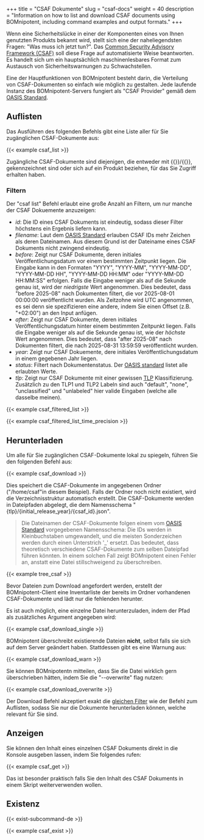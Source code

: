 +++
title = "CSAF Dokumente"
slug = "csaf-docs"
weight = 40
description = "Information on how to list and download CSAF documents using BOMnipotent, including command examples and output formats."
+++

Wenn eine Sicherheitslücke in einer der Komponenten eines von Ihnen genutzten Produkts bekannt wird, stellt sich eine der naheliegendsten Fragen: "Was muss ich jetzt tun?". Das [Common Security Advisory Framework (CSAF)](https://www.csaf.io/) soll diese Frage auf automatisierte Weise beantworten. Es handelt sich um ein hauptsächlich maschinenlesbares Format zum Austausch von Sicherheitswarnungen zu Schwachstellen.

Eine der Hauptfunktionen von BOMnipotent besteht darin, die Verteilung von CSAF-Dokumenten so einfach wie möglich zu gestalten. Jede laufende Instanz des BOMnipotent-Servers fungiert als "CSAF Provider" gemäß dem [OASIS Standard](https://docs.oasis-open.org/csaf/csaf/v2.0/os/csaf-v2.0-os.html#722-role-csaf-provider).

## Auflisten

Das Ausführen des folgenden Befehls gibt eine Liste aller für Sie zugänglichen CSAF-Dokumente aus:

{{< example csaf_list >}}

Zugängliche CSAF-Dokumente sind diejenigen, die entweder mit {{<tlp-white>}}/{{<tlp-clear>}}, gekennzeichnet sind oder sich auf ein Produkt beziehen, für das Sie Zugriff erhalten haben.

### Filtern

Der "csaf list" Befehl erlaubt eine große Anzahl an Filtern, um nur manche der CSAF Dokuemente anzuzeigen:
- *id*: Die ID eines CSAF Dokuments ist eindeutig, sodass dieser Filter höchstens ein Ergebnis liefern kann.
- *filename*: Laut dem [OASIS Standard](https://docs.oasis-open.org/csaf/csaf/v2.0/os/csaf-v2.0-os.html#51-filename) erlauben CSAF IDs mehr Zeichen als deren Dateinamen. Aus diesem Grund ist der Dateiname eines CSAF Dokuments nicht zwingend eindeutig.
- *before*: Zeigt nur CSAF Dokumente, deren initiales Veröffentlichungsdatum vor einem bestimmten Zeitpunkt liegen. Die Eingabe kann in den Formaten "YYYY", "YYYY-MM", "YYYY-MM-DD", "YYYY-MM-DD HH", "YYYY-MM-DD HH:MM" oder "YYYY-MM-DD HH:MM:SS" erfolgen. Falls die Eingabe weniger als auf die Sekunde genau ist, wird der *niedrigste* Wert angenommen. Dies bedeutet, dass "before 2025-08" nach Dokumenten filtert, die vor 2025-08-01 00:00:00 veröffentlicht wurden. Als Zeitzohne wird UTC angenommen, es sei denn sie spezifizieren eine andere, indem Sie einen Offset (z.B. "+02:00") an den Input anfügen.
- *after*: Zeigt nur CSAF Dokumente, deren initiales Veröffentlichungsdatum hinter einem bestimmten Zeitpunkt liegen. Falls die Eingabe weniger als auf die Sekunde genau ist, wie der *höchste* Wert angenommen. Dies bedeutet, dass "after 2025-08" nach Dokumenten filtert, die nach 2025-08-31 13:59:59 veröffentlicht wurden.
- *year*: Zeigt nur CSAF Dokuemente, dere initiales Veröffentlichungsdatum in einem gegebenen Jahr liegen.
- *status*: Filtert nach Dokumentenstatus. Der [OASIS standard](https://docs.oasis-open.org/csaf/csaf/v2.0/os/csaf-v2.0-os.html#321127-document-property---tracking---status) listet alle erlaubten Werte.
- *tlp*: Zeigt nur CSAF Dokumente mit einer gewissen [TLP](https://www.first.org/tlp/) Klassifizierung. Zusätzlich zu den TLP1 und TLP2 Labeln sind auch "default", "none", "unclassified" und "unlabeled" hier valide Eingaben (welche alle dasselbe meinen).

{{< example csaf_filtered_list >}}

{{< example csaf_filtered_list_time_precision >}}

## Herunterladen

Um alle für Sie zugänglichen CSAF-Dokumente lokal zu spiegeln, führen Sie den folgenden Befehl aus:

{{< example csaf_download >}}

Dies speichert die CSAF-Dokumente im angegebenen Ordner ("/home/csaf"in diesem Beispiel). Falls der Ordner noch nicht existiert, wird die Verzeichnisstruktur automatisch erstellt. Die CSAF-Dokumente werden in Dateipfaden abgelegt, die dem Namensschema "{tlp}/{initial_release_year}/{csaf_id}.json".

> Die Dateinamen der CSAF-Dokumente folgen einem vom [OASIS Standard](https://docs.oasis-open.org/csaf/csaf/v2.0/os/csaf-v2.0-os.html#51-filename) vorgegebenen Namensschema: Die IDs werden in Kleinbuchstaben umgewandelt, und die meisten Sonderzeichen werden durch einen Unterstrich '_' ersetzt. Das bedeutet, dass theoretisch verschiedene CSAF-Dokumente zum selben Dateipfad führen könnten. In einem solchen Fall zeigt BOMnipotent einen Fehler an, anstatt eine Datei stillschweigend zu überschreiben.

{{< example tree_csaf >}}

Bevor Dateien zum Download angefordert werden, erstellt der BOMnipotent-Client eine Inventarliste der bereits im Ordner vorhandenen CSAF-Dokumente und lädt nur die fehlenden herunter.

Es ist auch möglich, eine einzelne Datei herunterzuladen, indem der Pfad als zusätzliches Argument angegeben wird:

{{< example csaf_download_single >}}

BOMnipotent überschreibt existierende Dateien **nicht**, selbst falls sie sich auf dem Server geändert haben. Stattdessen gibt es eine Warnung aus:

{{< example csaf_download_warn >}}

Sie können BOMnipotentn mitteilen, dass Sie die Datei wirklich gern überschrieben hätten, indem Sie die "--overwrite" flag nutzen:

{{< example csaf_download_overwrite >}}

Der Download Befehl akzeptiert exakt die [gleichen Filter](#filtern) wie der Befehl zum Auflisten, sodass Sie nur die Dokumente herunterladen können, welche relevant für Sie sind.

## Anzeigen

Sie können den Inhalt eines einzelnen CSAF Dokuments direkt in die Konsole ausgeben lassen, indem Sie folgendes rufen:

{{< example csaf_get >}}

Das ist besonder praktisch falls Sie den Inhalt des CSAF Dokuments in einem Skript weiterverwenden wollen.

## Existenz

{{< exist-subcommand-de >}}

{{< example csaf_exist >}}
